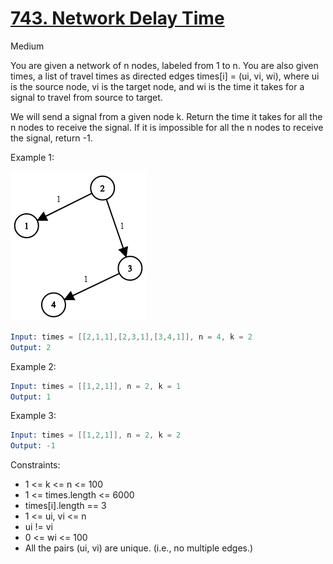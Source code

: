 # [743. Network Delay Time](https://leetcode.com/problems/network-delay-time/)

Medium

You are given a network of n nodes, labeled from 1 to n. You are also given times, a list of travel times as directed edges times[i] = (ui, vi, wi), where ui is the source node, vi is the target node, and wi is the time it takes for a signal to travel from source to target.

We will send a signal from a given node k. Return the time it takes for all the n nodes to receive the signal. If it is impossible for all the n nodes to receive the signal, return -1.

Example 1:

![img](1.png)

```s
Input: times = [[2,1,1],[2,3,1],[3,4,1]], n = 4, k = 2
Output: 2
```

Example 2:

```s
Input: times = [[1,2,1]], n = 2, k = 1
Output: 1
```

Example 3:

```s
Input: times = [[1,2,1]], n = 2, k = 2
Output: -1
```

Constraints:

- 1 <= k <= n <= 100
- 1 <= times.length <= 6000
- times[i].length == 3
- 1 <= ui, vi <= n
- ui != vi
- 0 <= wi <= 100
- All the pairs (ui, vi) are unique. (i.e., no multiple edges.)
